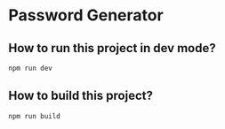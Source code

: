# Password Generator

## How to run this project in dev mode?
```sh
npm run dev
```

## How to build this project?
```sh
npm run build
```